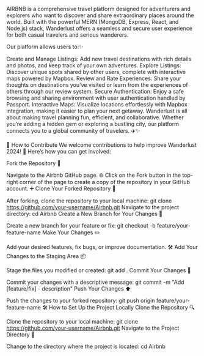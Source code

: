 
AIRBNB is a comprehensive travel platform designed for adventurers and explorers who want to discover and share extraordinary places around the world. Built with the powerful MERN (MongoDB, Express, React, and Node.js) stack, Wanderlust offers a seamless and secure user experience for both casual travelers and serious wanderers.

Our platform allows users to:✨

Create and Manage Listings: Add new travel destinations with rich details and photos, and keep track of your own adventures.
Explore Listings: Discover unique spots shared by other users, complete with interactive maps powered by Mapbox.
Review and Rate Experiences: Share your thoughts on destinations you've visited or learn from the experiences of others through our review system.
Secure Authentication: Enjoy a safe browsing and sharing environment with user authentication handled by Passport.
Interactive Maps: Visualize locations effortlessly with Mapbox integration, making it easier to plan your next getaway.
Wanderlust is all about making travel planning fun, efficient, and collaborative. Whether you’re adding a hidden gem or exploring a bustling city, our platform connects you to a global community of travelers. ✈️✨

🤝 How to Contribute
We welcome contributions to help improve Wanderlust 2024! 🚀 Here’s how you can get involved:

Fork the Repository 🍴

Navigate to the Airbnb GitHub page. 🌐
Click on the Fork button in the top-right corner of the page to create a copy of the repository in your GitHub account. ➕
Clone Your Forked Repository 🔄

After forking, clone the repository to your local machine:
git clone https://github.com/your-username/Airbnb.git
Navigate to the project directory:
cd Airbnb
Create a New Branch for Your Changes 🌿

Create a new branch for your feature or fix:
git checkout -b feature/your-feature-name
Make Your Changes ✏️

Add your desired features, fix bugs, or improve documentation. 🛠️
Add Your Changes to the Staging Area 📦

Stage the files you modified or created:
git add .
Commit Your Changes 📝

Commit your changes with a descriptive message:
git commit -m "Add [feature/fix] - description"
Push Your Changes ⬆️

Push the changes to your forked repository:
git push origin feature/your-feature-name
🛠️ How to Set Up the Project Locally
Clone the Repository 🔍

Clone the repository to your local machine:
git clone https://github.com/your-username/Airbnb.git
Navigate to the Project Directory 📂

Change to the directory where the project is located:
cd Airbnb
